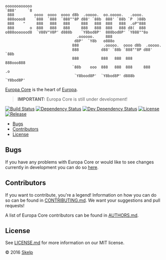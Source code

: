     oooooooooooo
    `888'     `8
     888         oooo  oooo  oooo d8b  .ooooo.  oo.ooooo.   .oooo.
     888oooo8    `888  `888  `888""8P d88' `88b  888' `88b `P  )88b
     888    "     888   888   888     888   888  888   888  .oP"888
     888       o  888   888   888     888   888  888   888 d8(  888
    o888ooooood8  `V88V"V8P' d888b    `Y8bod8P'  888bod8P' `Y888""8o
                                    .oooooo.     888
                                   d8P'  `Y8b   o888o
                                  888           .ooooo.  oooo d8b  .ooooo.
                                  888          d88' `88b `888""8P d88' `88b
                                  888          888   888  888     888ooo888
                                  `88b    ooo  888   888  888     888    .o
                                   `Y8bood8P'  `Y8bod8P' d888b    `Y8bod8P'

[Europa Core](https://github.com/Skelp/europa-core) is the heart of [Europa](https://github.com/Skelp/europa).

> **IMPORTANT:** Europa Core is still under development!

[![Build Status](https://img.shields.io/travis/Skelp/europa-core/develop.svg?style=flat-square)](https://travis-ci.org/Skelp/europa-core)
[![Dependency Status](https://img.shields.io/david/Skelp/europa-core.svg?style=flat-square)](https://david-dm.org/Skelp/europa-core)
[![Dev Dependency Status](https://img.shields.io/david/dev/Skelp/europa-core.svg?style=flat-square)](https://david-dm.org/Skelp/europa-core#info=devDependencies)
[![License](https://img.shields.io/npm/l/europa-core.svg?style=flat-square)](https://github.com/Skelp/europa-core/blob/master/LICENSE.md)
[![Release](https://img.shields.io/npm/v/europa-core.svg?style=flat-square)](https://www.npmjs.com/package/europa-core)

* [Bugs](#bugs)
* [Contributors](#contributors)
* [License](#license)

## Bugs

If you have any problems with Europa Core or would like to see changes currently in development you can do so
[here](https://github.com/Skelp/europa-core/issues).

## Contributors

If you want to contribute, you're a legend! Information on how you can do so can be found in
[CONTRIBUTING.md](https://github.com/Skelp/europa-core/blob/master/CONTRIBUTING.md). We want your suggestions and pull
requests!

A list of Europa Core contributors can be found in
[AUTHORS.md](https://github.com/Skelp/europa-core/blob/master/AUTHORS.md).

## License

See [LICENSE.md](https://github.com/Skelp/europa-core/raw/master/LICENSE.md) for more information on our MIT license.

© 2016 [Skelp](https://skelp.io)
<img align="right" width="16" height="16" src="https://raw.githubusercontent.com/Skelp/skelp-branding/master/assets/logo/base/skelp-logo-16x16.png">
